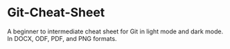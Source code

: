 # Git-Cheat-Sheet
A beginner to intermediate cheat sheet for Git in light mode and dark mode. In DOCX, ODF, PDF, and PNG formats.

